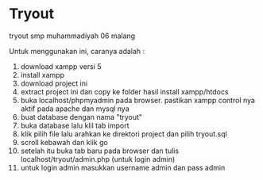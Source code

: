 # Tryout
tryout smp muhammadiyah 06 malang 

Untuk menggunakan ini, caranya adalah :

1. download xampp versi 5 
2. install xampp
3. download project ini 
4. extract project ini dan copy ke folder hasil install xampp/htdocs
5. buka localhost/phpmyadmin pada browser. pastikan xampp control nya aktif pada apache dan mysql nya
6. buat database dengan nama "tryout"
7. buka database lalu klil tab import
8. klik pilih file lalu arahkan ke direktori project dan pilih tryout.sql
9. scroll kebawah dan klik go
10. setelah itu buka tab baru pada browser dan tulis localhost/tryout/admin.php (untuk login admin)
11. untuk login admin masukkan username admin dan pass admin
